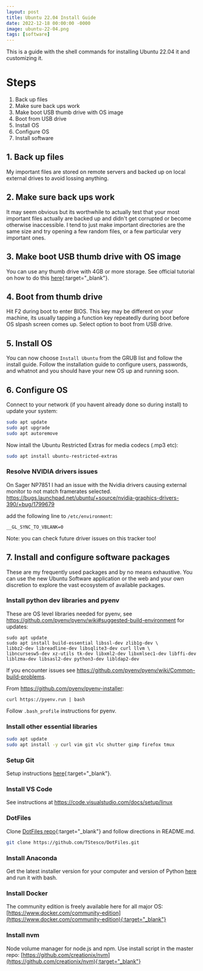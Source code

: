 ```yaml
---
layout: post
title: Ubuntu 22.04 Install Guide
date: 2022-12-18 00:00:00 -0000
image: ubuntu-22-04.png
tags: [software]
---
```


This is a guide with the shell commands for installing Ubuntu 22.04 it and customizing it.

# Steps
<ol>
    <li>Back up files</li>
    <li>Make sure back ups work</li>
    <li>Make boot USB thumb drive with OS image</li>
    <li>Boot from USB drive</li>
    <li>Install OS</li>
    <li>Configure OS</li>
    <li>Install software</li>
</ol>

## 1. Back up files

My important files are stored on remote servers and backed up on local external drives to avoid lossing anything.

## 2. Make sure back ups work
It may seem obvious but its worthwhile to actually test that your most important files actually are backed up and didn't get corrupted or become otherwise inaccessible. I tend to just make important directories are the same size and try opening a few random files, or a few particular very important ones.

## 3. Make boot USB thumb drive with OS image

You can use any thumb drive with 4GB or more storage. See official tutorial on 
how to do this [here](https://tutorials.ubuntu.com/tutorial/tutorial-create-a-usb-stick-on-ubuntu){:target="_blank"}.

## 4. Boot from thumb drive

Hit F2 during boot to enter BIOS. This key may be different on your machine, its usually tapping a function key repeatedly during boot before OS slpash screen comes up. Select option to boot from USB drive.

## 5. Install OS

You can now choose `Install Ubuntu` from the GRUB list and follow the install guide. Follow the installation guide to configure users, passwords, and whatnot and you should have your new OS up and running soon.

## 6. Configure OS

Connect to your network (if you havent already done so during install) to update your system:</p>
```bash
sudo apt update
sudo apt upgrade
sudo apt autoremove
```

Now intall the Ubuntu Restricted Extras for media codecs (.mp3 etc):

```bash
sudo apt install ubuntu-restricted-extras
```

### Resolve NVIDIA drivers issues

On Sager NP7851 I had an issue with the Nvidia drivers causing external monitor to not match framerates selected.
https://bugs.launchpad.net/ubuntu/+source/nvidia-graphics-drivers-390/+bug/1799679


add the following line to `/etc/environment`:
```
__GL_SYNC_TO_VBLANK=0
```

Note: you can check future driver issues on this tracker too!

## 7. Install and configure software packages

These are my frequently used packages and by no means exhaustive. You can use 
the new Ubuntu Software application or the web and your own discretion to explore the vast ecosystem of available packages.

### Install python dev libraries and pyenv

These are OS level libraries needed for pyenv, see https://github.com/pyenv/pyenv/wiki#suggested-build-environment for updates:

```
sudo apt update
sudo apt install build-essential libssl-dev zlib1g-dev \
libbz2-dev libreadline-dev libsqlite3-dev curl llvm \
libncursesw5-dev xz-utils tk-dev libxml2-dev libxmlsec1-dev libffi-dev liblzma-dev libsasl2-dev python3-dev libldap2-dev
```

If you encounter issues see https://github.com/pyenv/pyenv/wiki/Common-build-problems.

From https://github.com/pyenv/pyenv-installer:
```
curl https://pyenv.run | bash
```

Follow `.bash_profile` instructions for pyenv.

### Install other essential libraries

```bash
sudo apt update
sudo apt install -y curl vim git vlc shutter gimp firefox tmux
```

### Setup Git
Setup instructions [here](https://help.github.com/articles/set-up-git/#setting-up-git){:target="_blank"}.

### Install VS Code

See instructions at https://code.visualstudio.com/docs/setup/linux

### DotFiles

Clone [DotFiles repo](https://github.com/TStesco/DotFiles){:target="_blank"} and follow directions in README.md.

```bash
git clone https://github.com/TStesco/DotFiles.git
```

### Install Anaconda

Get the latest installer version for your computer and version of Python 
[here](https://www.continuum.io/downloads#_unix) and run it with bash.

### Install Docker
The community edition is freely available here for all major
OS: [https://www.docker.com/community-edition](https://www.docker.com/community-edition){:target="_blank"}

### Install nvm
Node volume manager for node.js and npm. Use install script in the master repo:
 [https://github.com/creationix/nvm](https://github.com/creationix/nvm){:target="_blank"}

